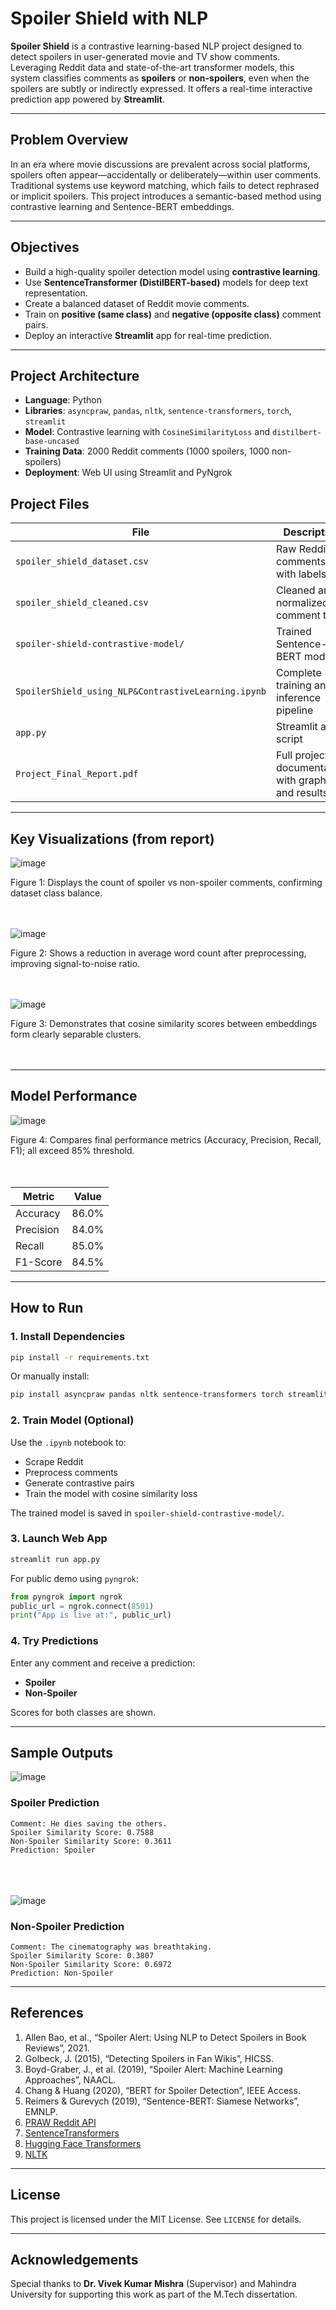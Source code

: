 # Spoiler Shield with NLP 

**Spoiler Shield** is a contrastive learning-based NLP project designed to detect spoilers in user-generated movie and TV show comments. Leveraging Reddit data and state-of-the-art transformer models, this system classifies comments as **spoilers** or **non-spoilers**, even when the spoilers are subtly or indirectly expressed. It offers a real-time interactive prediction app powered by **Streamlit**.

---

## Problem Overview

In an era where movie discussions are prevalent across social platforms, spoilers often appear—accidentally or deliberately—within user comments. Traditional systems use keyword matching, which fails to detect rephrased or implicit spoilers. This project introduces a semantic-based method using contrastive learning and Sentence-BERT embeddings.

---

## Objectives

* Build a high-quality spoiler detection model using **contrastive learning**.
* Use **SentenceTransformer (DistilBERT-based)** models for deep text representation.
* Create a balanced dataset of Reddit movie comments.
* Train on **positive (same class)** and **negative (opposite class)** comment pairs.
* Deploy an interactive **Streamlit** app for real-time prediction.

---

## Project Architecture

* **Language**: Python
* **Libraries**: `asyncpraw`, `pandas`, `nltk`, `sentence-transformers`, `torch`, `streamlit`
* **Model**: Contrastive learning with `CosineSimilarityLoss` and `distilbert-base-uncased`
* **Training Data**: 2000 Reddit comments (1000 spoilers, 1000 non-spoilers)
* **Deployment**: Web UI using Streamlit and PyNgrok


## Project Files

| File                                                | Description                                        |
| --------------------------------------------------- | -------------------------------------------------- |
| `spoiler_shield_dataset.csv`                        | Raw Reddit comments with labels                    |
| `spoiler_shield_cleaned.csv`                        | Cleaned and normalized comment text                |
| `spoiler-shield-contrastive-model/`                 | Trained Sentence-BERT model                        |
| `SpoilerShield_using_NLP&ContrastiveLearning.ipynb` | Complete training and inference pipeline           |
| `app.py`                                            | Streamlit app script                               |
| `Project_Final_Report.pdf`                          | Full project documentation with graphs and results |


---

## Key Visualizations (from report)

![image](https://github.com/user-attachments/assets/e80d059d-3b36-47d5-9960-6707df6aa63f)

Figure 1: Displays the count of spoiler vs non-spoiler comments, confirming dataset class balance.<br><br><br>



![image](https://github.com/user-attachments/assets/fc6faaf4-fd74-4621-8039-ba5fc593daef)

Figure 2: Shows a reduction in average word count after preprocessing, improving signal-to-noise ratio.<br><br><br>



![image](https://github.com/user-attachments/assets/5319416e-abcc-4bfc-a63e-b6c570a1a35b)

Figure 3: Demonstrates that cosine similarity scores between embeddings form clearly separable clusters.<br><br><br>

---

## Model Performance

![image](https://github.com/user-attachments/assets/a3b137c9-adc0-440a-9525-7f9c3bca57e2)

Figure 4: Compares final performance metrics (Accuracy, Precision, Recall, F1); all exceed 85% threshold.<br><br><br>


| Metric    | Value |
| --------- | ----- |
| Accuracy  | 86.0% |
| Precision | 84.0% |
| Recall    | 85.0% |
| F1-Score  | 84.5% |

---

## How to Run

### 1. Install Dependencies

```bash
pip install -r requirements.txt
```

Or manually install:

```bash
pip install asyncpraw pandas nltk sentence-transformers torch streamlit pyngrok
```

### 2. Train Model (Optional)

Use the `.ipynb` notebook to:

* Scrape Reddit
* Preprocess comments
* Generate contrastive pairs
* Train the model with cosine similarity loss

The trained model is saved in `spoiler-shield-contrastive-model/`.

### 3. Launch Web App

```bash
streamlit run app.py
```

For public demo using `pyngrok`:

```python
from pyngrok import ngrok
public_url = ngrok.connect(8501)
print("App is live at:", public_url)
```

### 4. Try Predictions

Enter any comment and receive a prediction:

* **Spoiler**
* **Non-Spoiler**

Scores for both classes are shown.

---

## Sample Outputs
![image](https://github.com/user-attachments/assets/e646c0e8-f192-4f10-b58f-6cf1bc374569)

### Spoiler Prediction

```
Comment: He dies saving the others.
Spoiler Similarity Score: 0.7588
Non-Spoiler Similarity Score: 0.3611
Prediction: Spoiler
```
<br><br><br>
![image](https://github.com/user-attachments/assets/d30ae3b4-4561-47a0-ac6b-0d4d1ed780fb)


### Non-Spoiler Prediction

```
Comment: The cinematography was breathtaking.
Spoiler Similarity Score: 0.3807
Non-Spoiler Similarity Score: 0.6972
Prediction: Non-Spoiler
```

---

## References

1. Allen Bao, et al., “Spoiler Alert: Using NLP to Detect Spoilers in Book Reviews”, 2021.
2. Golbeck, J. (2015), “Detecting Spoilers in Fan Wikis”, HICSS.
3. Boyd-Graber, J., et al. (2019), “Spoiler Alert: Machine Learning Approaches”, NAACL.
4. Chang & Huang (2020), “BERT for Spoiler Detection”, IEEE Access.
5. Reimers & Gurevych (2019), “Sentence-BERT: Siamese Networks”, EMNLP.
6. [PRAW Reddit API](https://praw.readthedocs.io/en/latest/)
7. [SentenceTransformers](https://www.sbert.net/)
8. [Hugging Face Transformers](https://huggingface.co/)
9. [NLTK](https://www.nltk.org/)

---

## License

This project is licensed under the MIT License. See `LICENSE` for details.

---

## Acknowledgements

Special thanks to **Dr. Vivek Kumar Mishra** (Supervisor) and Mahindra University for supporting this work as part of the M.Tech dissertation.

